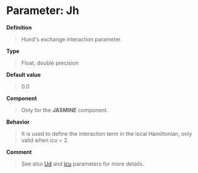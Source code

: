 # Parameter: Jh

**Definition**

> Hund's exchange interaction parameter.

**Type**

> Float, double precision

**Default value**

> 0.0

**Component**

> Only for the **JASMINE** component.

**Behavior**

> It is used to define the interaction term in the local Hamiltonian, only valid when *icu* = 2.

**Comment**

> See also [Ud](p_ud.md) and [icu](p_icu.md) parameters for more details.
